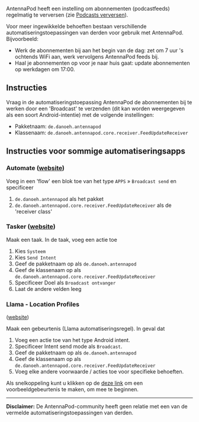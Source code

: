 AntennaPod heeft een instelling om abonnementen (podcastfeeds) regelmatig te
verversen (zie [Podcasts verversen](/refreshing-podcasts)).

Voor meer ingewikkelde behoeften bestaan verschillende
automatiseringstoepassingen van derden voor gebruik met AntennaPod. Bijvoorbeeld:

- Werk de abonnementen bij aan het begin van de dag: zet om 7 uur 's ochtends
WiFi aan, werk vervolgens AntennaPod feeds bij.
- Haal je abonnementen op voor je naar huis gaat: update abonnementen op
werkdagen om 17:00.

## Instructies

Vraag in de automatiseringstoepassing AntennaPod de abonnementen bij te werken
door een 'Broadcast' te verzenden (dit kan worden weergegeven als een soort
Android-intentie) met de volgende instellingen:

- Pakketnaam: `de.danoeh.antennapod `
- Klassenaam: `de.danoeh.antennapod.core.receiver.FeedUpdateReceiver`

## Instructies voor sommige automatiseringsapps

### Automate ([website](https://llamalab.com/automate/))

Voeg in een 'flow' een blok toe van het type `APPS` » `Broadcast send` en
specificeer

1. `de.danoeh.antennapod` als het pakket
1. `de.danoeh.antennapod.core.receiver.FeedUpdateReceiver` als de 'receiver class'

### Tasker ([website](https://tasker.joaoapps.com/))

Maak een taak. In de taak, voeg een actie toe

1. Kies `Systeem`
1. Kies `Send Intent`
1. Geef de pakketnaam op als `de.danoeh.antennapod`
1. Geef de klassenaam op als
`de.danoeh.antennapod.core.receiver.FeedUpdateReceiver`
1. Specificeer Doel als `Broadcast ontvanger`
1. Laat de andere velden leeg

### Llama - Location Profiles
([website](http://kebabapps.blogspot.com/search/label/Llama))

Maak een gebeurtenis (Llama automatiseringsregel). In geval dat

1. Voeg een actie toe van het type Android intent.
1. Specificeer Intent send mode als `Broadcast`.
1. Geef de pakketnaam op als `de.danoeh.antennapod`
1. Geef de klassenaam op als
`de.danoeh.antennapod.core.receiver.FeedUpdateReceiver`
1. Voeg elke andere voorwaarde / acties toe voor specifieke behoeften.

Als snelkoppeling kunt u klikken op de [deze
link](http://llama.location.profiles/AntennaPod+feeds+Update/AntennaPod+feeds+Update%7C0-1-0-0-0-0-0--0-%7C%3A%7Ct%7C420%7C425%7Cai%7Cde.danoeh.antennapod%7CFgAAAGEAbgBkAHIAbwBpAGQALgBjAG8AbgB0AGUAbgB0AC4ASQBuAHQAZQBuAHQAAAAAAP%2F%2F%2F%2F8AAAAA%2F%2F%2F%2F%2FwAAAAD%2F%2F%2F%2F%2F%2F%2F%2F%2F%2FxQAAABkAGUALgBkAGEAbgBvAGUAaAAuAGEAbgB0AGUAbgBuAGEAcABvAGQAAAAAADUAAABkAGUALgBkAGEAbgBvAGUAaAAuAGEAbgB0AGUAbgBuAGEAcABvAGQALgBjAG8AcgBlAC4AcgBlAGMAZQBpAHYAZQByAC4ARgBlAGUAZABVAHAAZABhAHQAZQBSAGUAYwBlAGkAdgBlAHIAAAAAAAAAAAAAAAAAAAAAAAAA%2Fv%2F%2F%2F%2F%2F%2F%2F%2F8%3D%7C2%7C)
om een voorbeeldgebeurtenis te maken, om mee te beginnen.

***

**Disclaimer:** De AntennaPod-community heeft geen relatie met een van de
vermelde automatiseringstoepassingen van derden.

